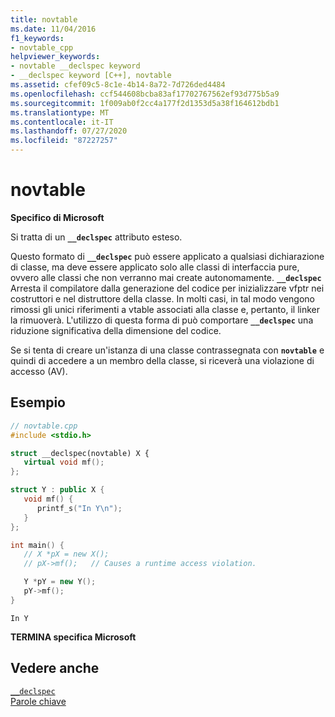 ```yaml
---
title: novtable
ms.date: 11/04/2016
f1_keywords:
- novtable_cpp
helpviewer_keywords:
- novtable __declspec keyword
- __declspec keyword [C++], novtable
ms.assetid: cfef09c5-8c1e-4b14-8a72-7d726ded4484
ms.openlocfilehash: ccf544608bcba83af17702767562ef93d775b5a9
ms.sourcegitcommit: 1f009ab0f2cc4a177f2d1353d5a38f164612bdb1
ms.translationtype: MT
ms.contentlocale: it-IT
ms.lasthandoff: 07/27/2020
ms.locfileid: "87227257"
---
```

# <a name="novtable"></a>novtable

**Specifico di Microsoft**

Si tratta di un **`__declspec`** attributo esteso.

Questo formato di **`__declspec`** può essere applicato a qualsiasi dichiarazione di classe, ma deve essere applicato solo alle classi di interfaccia pure, ovvero alle classi che non verranno mai create autonomamente. **`__declspec`** Arresta il compilatore dalla generazione del codice per inizializzare vfptr nei costruttori e nel distruttore della classe. In molti casi, in tal modo vengono rimossi gli unici riferimenti a vtable associati alla classe e, pertanto, il linker la rimuoverà. L'utilizzo di questa forma di può comportare **`__declspec`** una riduzione significativa della dimensione del codice.

Se si tenta di creare un'istanza di una classe contrassegnata con **`novtable`** e quindi di accedere a un membro della classe, si riceverà una violazione di accesso (AV).

## <a name="example"></a>Esempio

```cpp
// novtable.cpp
#include <stdio.h>

struct __declspec(novtable) X {
   virtual void mf();
};

struct Y : public X {
   void mf() {
      printf_s("In Y\n");
   }
};

int main() {
   // X *pX = new X();
   // pX->mf();   // Causes a runtime access violation.

   Y *pY = new Y();
   pY->mf();
}
```

```Output
In Y
```

**TERMINA specifica Microsoft**

## <a name="see-also"></a>Vedere anche

[`__declspec`](../cpp/declspec.md)<br/>
[Parole chiave](../cpp/keywords-cpp.md)
